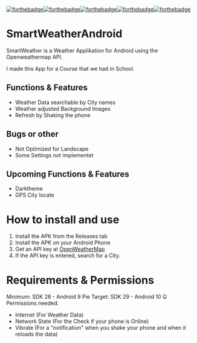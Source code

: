 [![forthebadge](https://forthebadge.com/images/badges/0-percent-optimized.svg)](https://forthebadge.com)[![forthebadge](https://forthebadge.com/images/badges/built-for-android.svg)](https://forthebadge.com)[![forthebadge](https://forthebadge.com/images/badges/check-it-out.svg)](https://forthebadge.com)[![forthebadge](https://forthebadge.com/images/badges/made-with-java.svg)](https://forthebadge.com)[![forthebadge](https://forthebadge.com/images/badges/works-on-my-machine.svg)](https://forthebadge.com)
# SmartWeatherAndroid
SmartWeather is a Weather Applikation for Android using the Openweathermap API.

I made this App for a Course that we had in School.

## Functions & Features
- Weather Data searchable by City names
- Weather adjusted Background Images
- Refresh by Shaking the phone

## Bugs or other
- Not Optimized for Landscape
- Some Settings not implementet

## Upcoming Functions & Features
- Darktheme
- GPS City locate

# How to install and use
1. Install the APK from the Releases tab
2. Install the APK on your Android Phone
3. Get an API key at [OpenWeatherMap](https://openweathermap.org/)
4. If the API key is entered, search for a City.

# Requirements & Permissions
Minimum: SDK 28 - Android 9 Pie
Target: SDK 29 - Android 10 Q
Permissions needed:
- Internet (For Weather Data)
- Network State (For the Check if your phone is Online)
- Vibrate (For a "notification" when you shake your phone and when it reloads the data)

